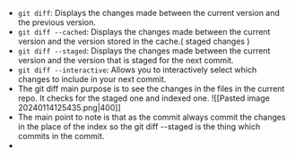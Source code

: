 * `git diff`: Displays the changes made between the current version and the previous version. 
* `git diff --cached`: Displays the changes made between the current version and the version stored in the cache.( staged changes )
* `git diff --staged`: Displays the changes made between the current version and the version that is staged for the next commit. 
* `git diff --interactive`: Allows you to interactively select which changes to include in your next commit.
* The git diff main purpose is to see the changes in the files in the current repo. It checks for the staged one and indexed one.
![[Pasted image 20240114125435.png|400]]
* The main point to note is that as the commit always commit the changes in the place of the index so the git diff --staged is the thing which commits in the commit.
* 